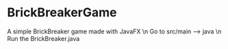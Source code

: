 # BrickBreakerGame
A simple BrickBreaker game made with JavaFX \n
Go to src/main --> java \n
Run the BrickBreaker.java 

